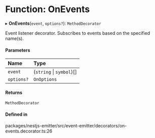 # Function: OnEvents

▸ **OnEvents**(`event`, `options?`): `MethodDecorator`

Event listener decorator.
Subscribes to events based on the specified name(s).

#### Parameters

| Name | Type |
| :------ | :------ |
| `event` | (`string` \| `symbol`)[] |
| `options?` | `OnOptions` |

#### Returns

`MethodDecorator`

#### Defined in

packages/nestjs-emitter/src/event-emitter/decorators/on-events.decorator.ts:26
